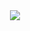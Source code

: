<div align="center">
  <img src="https://gifdb.com/images/high/pixel-art-starry-night-background-tdtkgqs3ds5vmtrm.gif">
  <br>
